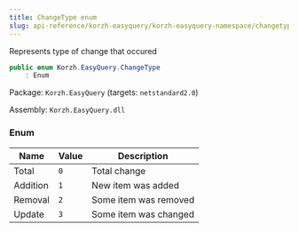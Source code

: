 ```yaml
---
title: ChangeType enum
slug: api-reference/korzh-easyquery/korzh-easyquery-namespace/changetype-enum
---
```


Represents type of change that occured
```csharp
public enum Korzh.EasyQuery.ChangeType
    : Enum

```
Package: `Korzh.EasyQuery` (targets: `netstandard2.0`)

Assembly: `Korzh.EasyQuery.dll`

### Enum

| Name | Value | Description | 
| --- | --- | --- | 
| Total | `0` | Total change | 
| Addition | `1` | New item was added | 
| Removal | `2` | Some item was removed | 
| Update | `3` | Some item was changed |